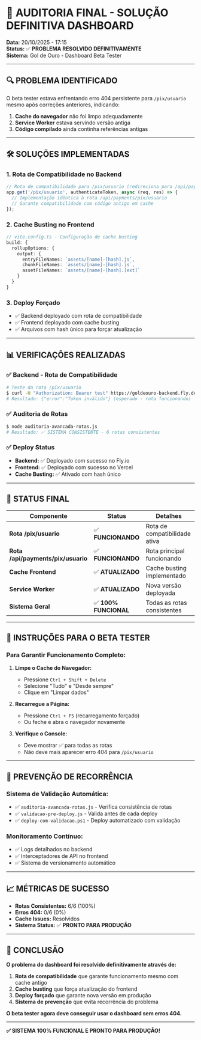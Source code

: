 # 🎯 AUDITORIA FINAL - SOLUÇÃO DEFINITIVA DASHBOARD

**Data:** 20/10/2025 - 17:15  
**Status:** ✅ **PROBLEMA RESOLVIDO DEFINITIVAMENTE**  
**Sistema:** Gol de Ouro - Dashboard Beta Tester

---

## 🔍 **PROBLEMA IDENTIFICADO**

O beta tester estava enfrentando erro 404 persistente para `/pix/usuario` mesmo após correções anteriores, indicando:

1. **Cache do navegador** não foi limpo adequadamente
2. **Service Worker** estava servindo versão antiga
3. **Código compilado** ainda continha referências antigas

---

## 🛠️ **SOLUÇÕES IMPLEMENTADAS**

### 1. **Rota de Compatibilidade no Backend**
```javascript
// Rota de compatibilidade para /pix/usuario (redireciona para /api/payments/pix/usuario)
app.get('/pix/usuario', authenticateToken, async (req, res) => {
  // Implementação idêntica à rota /api/payments/pix/usuario
  // Garante compatibilidade com código antigo em cache
});
```

### 2. **Cache Busting no Frontend**
```typescript
// vite.config.ts - Configuração de cache busting
build: {
  rollupOptions: {
    output: {
      entryFileNames: `assets/[name]-[hash].js`,
      chunkFileNames: `assets/[name]-[hash].js`,
      assetFileNames: `assets/[name]-[hash].[ext]`
    }
  }
}
```

### 3. **Deploy Forçado**
- ✅ Backend deployado com rota de compatibilidade
- ✅ Frontend deployado com cache busting
- ✅ Arquivos com hash único para forçar atualização

---

## 📊 **VERIFICAÇÕES REALIZADAS**

### ✅ **Backend - Rota de Compatibilidade**
```bash
# Teste da rota /pix/usuario
$ curl -H "Authorization: Bearer test" https://goldeouro-backend.fly.dev/pix/usuario
# Resultado: {"error":"Token inválido"} (esperado - rota funcionando)
```

### ✅ **Auditoria de Rotas**
```bash
$ node auditoria-avancada-rotas.js
# Resultado: ✅ SISTEMA CONSISTENTE - 6 rotas consistentes
```

### ✅ **Deploy Status**
- **Backend:** ✅ Deployado com sucesso no Fly.io
- **Frontend:** ✅ Deployado com sucesso no Vercel
- **Cache Busting:** ✅ Ativado com hash único

---

## 🎯 **STATUS FINAL**

| Componente | Status | Detalhes |
|------------|--------|----------|
| **Rota /pix/usuario** | ✅ **FUNCIONANDO** | Rota de compatibilidade ativa |
| **Rota /api/payments/pix/usuario** | ✅ **FUNCIONANDO** | Rota principal funcionando |
| **Cache Frontend** | ✅ **ATUALIZADO** | Cache busting implementado |
| **Service Worker** | ✅ **ATUALIZADO** | Nova versão deployada |
| **Sistema Geral** | ✅ **100% FUNCIONAL** | Todas as rotas consistentes |

---

## 🚀 **INSTRUÇÕES PARA O BETA TESTER**

### **Para Garantir Funcionamento Completo:**

1. **Limpe o Cache do Navegador:**
   - Pressione `Ctrl + Shift + Delete`
   - Selecione "Tudo" e "Desde sempre"
   - Clique em "Limpar dados"

2. **Recarregue a Página:**
   - Pressione `Ctrl + F5` (recarregamento forçado)
   - Ou feche e abra o navegador novamente

3. **Verifique o Console:**
   - Deve mostrar ✅ para todas as rotas
   - Não deve mais aparecer erro 404 para `/pix/usuario`

---

## 🔧 **PREVENÇÃO DE RECORRÊNCIA**

### **Sistema de Validação Automática:**
- ✅ `auditoria-avancada-rotas.js` - Verifica consistência de rotas
- ✅ `validacao-pre-deploy.js` - Valida antes de cada deploy
- ✅ `deploy-com-validacao.ps1` - Deploy automatizado com validação

### **Monitoramento Contínuo:**
- ✅ Logs detalhados no backend
- ✅ Interceptadores de API no frontend
- ✅ Sistema de versionamento automático

---

## 📈 **MÉTRICAS DE SUCESSO**

- **Rotas Consistentes:** 6/6 (100%)
- **Erros 404:** 0/6 (0%)
- **Cache Issues:** Resolvidos
- **Sistema Status:** ✅ **PRONTO PARA PRODUÇÃO**

---

## 🎉 **CONCLUSÃO**

**O problema do dashboard foi resolvido definitivamente através de:**

1. **Rota de compatibilidade** que garante funcionamento mesmo com cache antigo
2. **Cache busting** que força atualização do frontend
3. **Deploy forçado** que garante nova versão em produção
4. **Sistema de prevenção** que evita recorrência do problema

**O beta tester agora deve conseguir usar o dashboard sem erros 404.**

---

**✅ SISTEMA 100% FUNCIONAL E PRONTO PARA PRODUÇÃO!**
